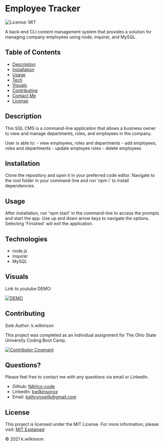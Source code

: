 # Employee Tracker

![License: MIT](https://img.shields.io/badge/License-MIT-success.svg)

A back-end CLI content management system that provides a solution for managing company employees using node, inquirer, and MySQL.

## Table of Contents

- [Description](#description)
- [Installation](#installation)
- [Usage](#usage)
- [Tech](#technologies)
- [Visuals](#visuals)
- [Contributing](#contributing)
- [Contact Me](#questions)
- [License](#license)

## Description

This SQL CMS is a command-line application that allows a business owner to view and manage departments, roles, and employees in the company.

User is able to:
    - view employees, roles and departments
    - add employees, roles and departments
    - update employee roles
    - delete employees

## Installation

Clone the repository and open it in your preferred code editor.
Navigate to the root folder in your command-line and run 'npm i' to install dependencies.

## Usage

After installation, run 'npm start' in the command-line to access the prompts and start the app. Use up and down arrow keys to navigate the options. Selecting 'Finished' will exit the application.

## Technologies

- node.js
- inquirer
- MySQL

## Visuals

Link to youtube DEMO:

[![DEMO](http://img.youtube.com/vi/jmX0KIJsU0A/0.jpg)](http://www.youtube.com/watch?v=jmX0KIJsU0A "")

## Contributing

Sole Author: k.wilkinson

This project was completed as an individual assignment for The Ohio State University Coding Boot Camp.

[![Contributor Covenant](https://img.shields.io/badge/Contributor%20Covenant-2.0-4baaaa.svg)](code_of_conduct.md)

## Questions?

Please feel free to contact me with any questions via email or LinkedIn.

- Github: [NAHco-code](https://github.com/NAHco-code)
- LinkedIn: [kwilkinsonxx](https://www.linkedin.com/in/kwilkinsonxx/)
- Email: [kathrynxwilk@gmail.com](kathrynxwilk@gmail.com)

## License

This project is licensed under the MIT License.
For more information, please visit: [MIT Explained](https://choosealicense.com/licenses/mit/)

&copy; 2021 k.wilkinson
